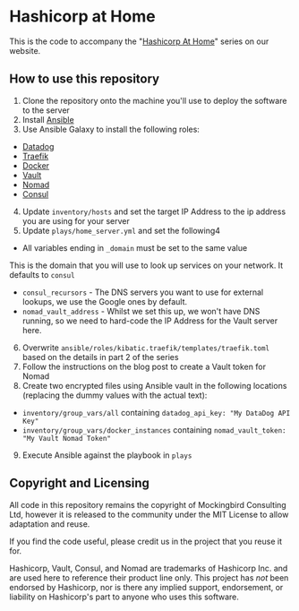 # Hashicorp at Home

This is the code to accompany the "[Hashicorp At Home](https://www.mockingbirdconsulting.co.uk/blog/2019-01-05-hashicorp-at-home/)" series on our website.

## How to use this repository

1. Clone the repository onto the machine you'll use to deploy the software to the server
2. Install [Ansible](https://www.ansible.com)
3. Use Ansible Galaxy to install the following roles:
  * [Datadog](https://galaxy.ansible.com/DataDog/datadog)
  * [Traefik](https://galaxy.ansible.com/kibatic/traefik)
  * [Docker](https://galaxy.ansible.com/geerlingguy/docker)
  * [Vault](https://galaxy.ansible.com/brianshumate/vault)
  * [Nomad](https://galaxy.ansible.com/brianshumate/nomad)
  * [Consul](https://galaxy.ansible.com/brianshumate/consul)
4. Update `inventory/hosts` and set the target IP Address to the ip address you are using for your server
5. Update `plays/home_server.yml` and set the following4
  * All variables ending in `_domain` must be set to the same value

   This is the domain that you will use to look up services on your network.  It defaults to `consul`

  * `consul_recursors` - The DNS servers you want to use for external lookups, we use the Google ones by default.
  * `nomad_vault_address` - Whilst we set this up, we won't have DNS running, so we need to hard-code the IP Address for the Vault server here.
6. Overwrite `ansible/roles/kibatic.traefik/templates/traefik.toml` based on the details in part 2 of the series
7. Follow the instructions on the blog post to create a Vault token for Nomad
8. Create two encrypted files using Ansible vault in the following locations (replacing the dummy values with the actual text):
  * `inventory/group_vars/all` containing `datadog_api_key: "My DataDog API Key"`
  * `inventory/group_vars/docker_instances` containing `nomad_vault_token: "My Vault Nomad Token"`
9. Execute Ansible against the playbook in `plays`

## Copyright and Licensing
All code in this repository remains the copyright of Mockingbird Consulting Ltd, however it is released to the community under the MIT License to allow adaptation and reuse.

If you find the code useful, please credit us in the project that you reuse it for.

Hashicorp, Vault, Consul, and Nomad are trademarks of Hashicorp Inc. and are used here to reference their product line only.  This project has *not* been endorsed by Hashicorp, nor is there any implied support, endorsement, or liability on Hashicorp's part to anyone who uses this software.
